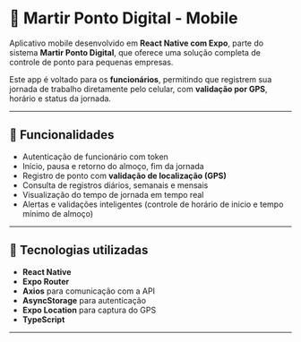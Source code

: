 # 📱 Martir Ponto Digital - Mobile

Aplicativo mobile desenvolvido em **React Native com Expo**, parte do sistema **Martir Ponto Digital**, que oferece uma solução completa de controle de ponto para pequenas empresas.

Este app é voltado para os **funcionários**, permitindo que registrem sua jornada de trabalho diretamente pelo celular, com **validação por GPS**, horário e status da jornada.

---

## 🚀 Funcionalidades

- Autenticação de funcionário com token
- Início, pausa e retorno do almoço, fim da jornada
- Registro de ponto com **validação de localização (GPS)**
- Consulta de registros diários, semanais e mensais
- Visualização do tempo de jornada em tempo real
- Alertas e validações inteligentes (controle de horário de inicio e tempo mínimo de almoço)

---

## 🧰 Tecnologias utilizadas

- **React Native**
- **Expo Router**
- **Axios** para comunicação com a API
- **AsyncStorage** para autenticação
- **Expo Location** para captura do GPS
- **TypeScript**

---
